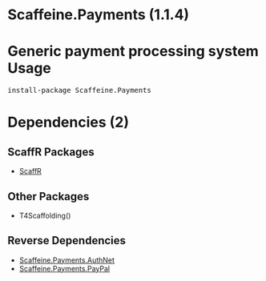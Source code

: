 ﻿Scaffeine.Payments (1.1.4)
======
Generic payment processing system
Usage
======
<pre>install-package Scaffeine.Payments</pre>
Dependencies (2)
=====

ScaffR Packages
------
* [ScaffR](https://github.com/wcpro/ScaffR/tree/master/src/ScaffR)

Other Packages
------
* T4Scaffolding()

Reverse Dependencies
-----
* [Scaffeine.Payments.AuthNet](https://github.com/wcpro/scaffeine/tree/master/src/Scaffeine.Payments.AuthNet)
* [Scaffeine.Payments.PayPal](https://github.com/wcpro/scaffeine/tree/master/src/Scaffeine.Payments.PayPal)
